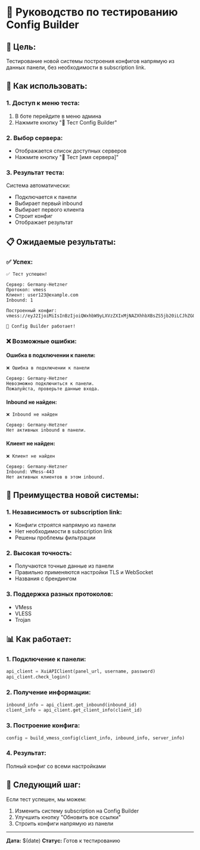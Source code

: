 # 🧪 Руководство по тестированию Config Builder

## 🎯 **Цель:**

Тестирование новой системы построения конфигов напрямую из данных панели, без необходимости в subscription link.

## 🚀 **Как использовать:**

### **1. Доступ к меню теста:**
1. В боте перейдите в меню админа
2. Нажмите кнопку "🧪 Тест Config Builder"

### **2. Выбор сервера:**
- Отображается список доступных серверов
- Нажмите кнопку "🧪 Тест [имя сервера]"

### **3. Результат теста:**
Система автоматически:
- Подключается к панели
- Выбирает первый inbound
- Выбирает первого клиента
- Строит конфиг
- Отображает результат

## 📋 **Ожидаемые результаты:**

### **✅ Успех:**
```
✅ Тест успешен!

Сервер: Germany-Hetzner
Протокол: vmess
Клиент: user123@example.com
Inbound: 1

Построенный конфиг:
vmess://eyJ2IjoiMiIsInBzIjoiQWxhbW9yLXVzZXIxMjNAZXhhbXBsZS5jb20iLCJhZGQiOiIxLjIuMy40IiwicG9ydCI6NDQzLCJpZCI6IjEyMzQ1Njc4LTkwYWItMTFlZC1hNzE1LTAyNDJhYzEyMDAwYiIsImFpZCI6IjAiLCJuZXQiOiJ0Y3AiLCJ0eXBlIjoibm9uZSIsImhvc3QiOiIiLCJwYXRoIjoiIiwidGxzIjoibm9uZSJ9

🎉 Config Builder работает!
```

### **❌ Возможные ошибки:**

#### **Ошибка в подключении к панели:**
```
❌ Ошибка в подключении к панели

Сервер: Germany-Hetzner
Невозможно подключиться к панели.
Пожалуйста, проверьте данные входа.
```

#### **Inbound не найден:**
```
❌ Inbound не найден

Сервер: Germany-Hetzner
Нет активных inbound в панели.
```

#### **Клиент не найден:**
```
❌ Клиент не найден

Сервер: Germany-Hetzner
Inbound: VMess-443
Нет активных клиентов в этом inbound.
```

## 🔧 **Преимущества новой системы:**

### **1. Независимость от subscription link:**
- Конфиги строятся напрямую из панели
- Нет необходимости в subscription link
- Решены проблемы фильтрации

### **2. Высокая точность:**
- Получаются точные данные из панели
- Правильно применяются настройки TLS и WebSocket
- Названия с брендингом

### **3. Поддержка разных протоколов:**
- VMess
- VLESS
- Trojan

## 📊 **Как работает:**

### **1. Подключение к панели:**
```python
api_client = XuiAPIClient(panel_url, username, password)
api_client.check_login()
```

### **2. Получение информации:**
```python
inbound_info = api_client.get_inbound(inbound_id)
client_info = api_client.get_client_info(client_id)
```

### **3. Построение конфига:**
```python
config = build_vmess_config(client_info, inbound_info, server_info)
```

### **4. Результат:**
Полный конфиг со всеми настройками

## 🎉 **Следующий шаг:**

Если тест успешен, мы можем:
1. Изменить систему subscription на Config Builder
2. Улучшить кнопку "Обновить все ссылки"
3. Строить конфиги напрямую из панели

---
**Дата:** $(date)
**Статус:** Готов к тестированию